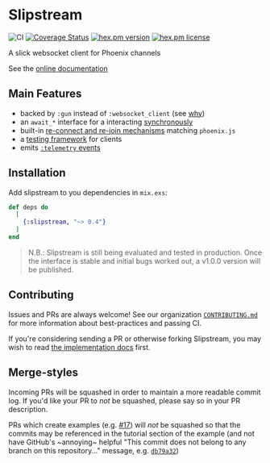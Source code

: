 # Slipstream
![CI](https://github.com/NFIBrokerage/slipstream/workflows/CI/badge.svg)
[![Coverage Status](https://coveralls.io/repos/github/NFIBrokerage/slipstream/badge.svg)](https://coveralls.io/github/NFIBrokerage/slipstream)
[![hex.pm version](https://img.shields.io/hexpm/v/slipstream.svg)](https://hex.pm/packages/slipstream)
[![hex.pm license](https://img.shields.io/hexpm/l/slipstream.svg)](https://github.com/NFIBrokerage/slipstream/blob/master/LICENSE)

A slick websocket client for Phoenix channels

See the [online documentation](https://hexdocs.pm/slipstream)

## Main Features

- backed by `:gun` instead of `:websocket_client` (see [why](https://hexdocs.pm/slipstream/why_gun.html#content))
- an `await_*` interface for a interacting [synchronously](https://hexdocs.pm/slipstream/Slipstream.html#module-synchronicity)
- built-in [re-connect and re-join mechanisms](https://hexdocs.pm/slipstream/Slipstream.html#module-retry-mechanisms) matching `phoenix.js`
- a [testing framework](https://hexdocs.pm/slipstream/Slipstream.SocketTest.html#content) for clients
- emits [`:telemetry` events](https://hexdocs.pm/slipstream/telemetry.html#content)

## Installation

Add slipstream to you dependencies in `mix.exs`:

```elixir
def deps do
  [
    {:slipstream, "~> 0.4"}
  ]
end
```

> N.B.: Slipstream is still being evaluated and tested in production. Once the
> interface is stable and initial bugs worked out, a v1.0.0 version will be
> published.

## Contributing

Issues and PRs are always welcome! See our organization
[`CONTRIBUTING.md`](https://github.com/NFIBrokerage/.github/blob/main/CONTRIBUTING.md)
for more information about best-practices and passing CI.

If you're considering sending a PR or otherwise forking Slipstream, you may
wish to read [the implementation docs](guides/implementation.md) first.

## Merge-styles

Incoming PRs will be squashed in order to maintain a more readable commit log.
If you'd like your PR to _not_ be squashed, please say so in your PR
description.

PRs which create examples
(e.g. [#17](https://github.com/NFIBrokerage/slipstream/pull/17)) will
_not_ be squashed so that the commits may be referenced in the tutorial
section of the example (and not have GitHub's ~annoying~ helpful "This
commit does not belong to any branch on this repository..." message, e.g.
[`db79a32`](https://github.com/NFIBrokerage/slipstream/commit/db79a322e4b87ce4390fdb371076dcdbfb776ceb))
